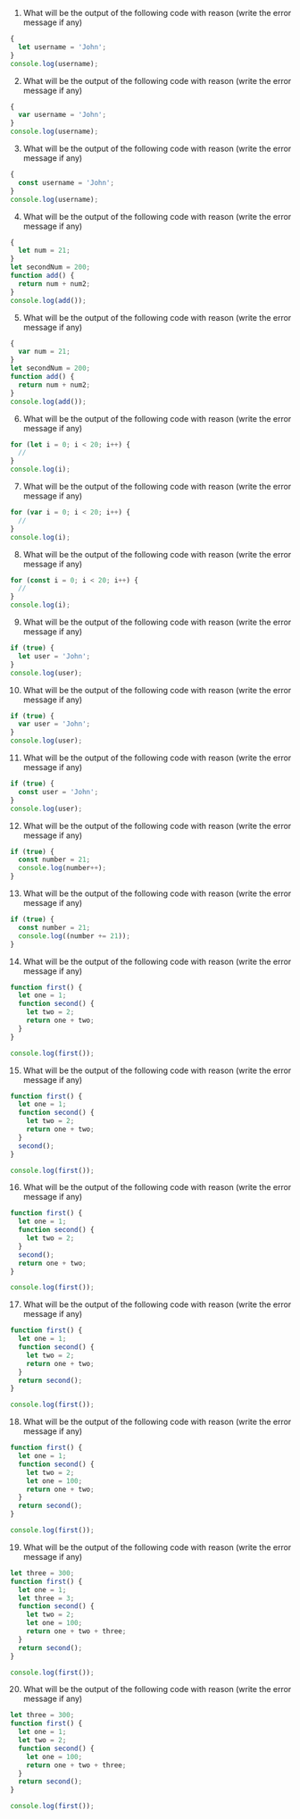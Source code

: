 1. What will be the output of the following code with reason (write the error message if any)

```js
{
  let username = 'John';
}
console.log(username);
```

2. What will be the output of the following code with reason (write the error message if any)

```js
{
  var username = 'John';
}
console.log(username);
```

3. What will be the output of the following code with reason (write the error message if any)

```js
{
  const username = 'John';
}
console.log(username);
```

4. What will be the output of the following code with reason (write the error message if any)

```js
{
  let num = 21;
}
let secondNum = 200;
function add() {
  return num + num2;
}
console.log(add());
```

5. What will be the output of the following code with reason (write the error message if any)

```js
{
  var num = 21;
}
let secondNum = 200;
function add() {
  return num + num2;
}
console.log(add());
```

6. What will be the output of the following code with reason (write the error message if any)

```js
for (let i = 0; i < 20; i++) {
  //
}
console.log(i);
```

7. What will be the output of the following code with reason (write the error message if any)

```js
for (var i = 0; i < 20; i++) {
  //
}
console.log(i);
```

8. What will be the output of the following code with reason (write the error message if any)

```js
for (const i = 0; i < 20; i++) {
  //
}
console.log(i);
```

9. What will be the output of the following code with reason (write the error message if any)

```js
if (true) {
  let user = 'John';
}
console.log(user);
```

10. What will be the output of the following code with reason (write the error message if any)

```js
if (true) {
  var user = 'John';
}
console.log(user);
```

11. What will be the output of the following code with reason (write the error message if any)

```js
if (true) {
  const user = 'John';
}
console.log(user);
```

12. What will be the output of the following code with reason (write the error message if any)

```js
if (true) {
  const number = 21;
  console.log(number++);
}
```

13. What will be the output of the following code with reason (write the error message if any)

```js
if (true) {
  const number = 21;
  console.log((number += 21));
}
```

14. What will be the output of the following code with reason (write the error message if any)

```js
function first() {
  let one = 1;
  function second() {
    let two = 2;
    return one + two;
  }
}

console.log(first());
```

15. What will be the output of the following code with reason (write the error message if any)

```js
function first() {
  let one = 1;
  function second() {
    let two = 2;
    return one + two;
  }
  second();
}

console.log(first());
```

16. What will be the output of the following code with reason (write the error message if any)

```js
function first() {
  let one = 1;
  function second() {
    let two = 2;
  }
  second();
  return one + two;
}

console.log(first());
```

17. What will be the output of the following code with reason (write the error message if any)

```js
function first() {
  let one = 1;
  function second() {
    let two = 2;
    return one + two;
  }
  return second();
}

console.log(first());
```

18. What will be the output of the following code with reason (write the error message if any)

```js
function first() {
  let one = 1;
  function second() {
    let two = 2;
    let one = 100;
    return one + two;
  }
  return second();
}

console.log(first());
```

19. What will be the output of the following code with reason (write the error message if any)

```js
let three = 300;
function first() {
  let one = 1;
  let three = 3;
  function second() {
    let two = 2;
    let one = 100;
    return one + two + three;
  }
  return second();
}

console.log(first());
```

20. What will be the output of the following code with reason (write the error message if any)

```js
let three = 300;
function first() {
  let one = 1;
  let two = 2;
  function second() {
    let one = 100;
    return one + two + three;
  }
  return second();
}

console.log(first());
```
